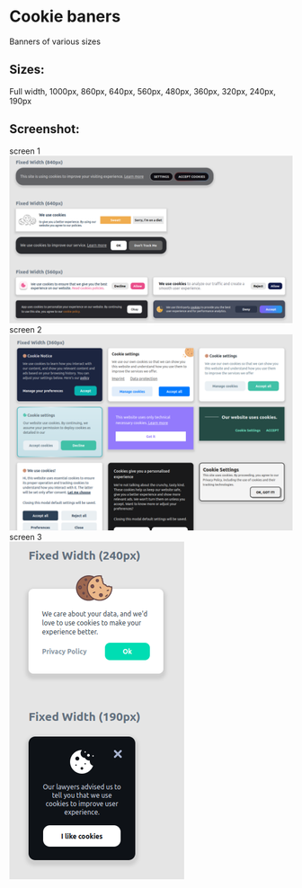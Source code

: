# Cookie baners

Banners of various sizes

## Sizes:

Full width, 1000px, 860px, 640px, 560px, 480px, 360px, 320px, 240px, 190px

## Screenshot:

screen 1\
![Image alt](https://github.com/vascol/cookie-banners/blob/master/src/assets/screen/screen_1.png)
screen 2\
![Image alt](https://github.com/vascol/cookie-banners/blob/master/src/assets/screen/screen_2.png)
screen 3\
![Image alt](https://github.com/vascol/cookie-banners/blob/master/src/assets/screen/screen_3.png)
